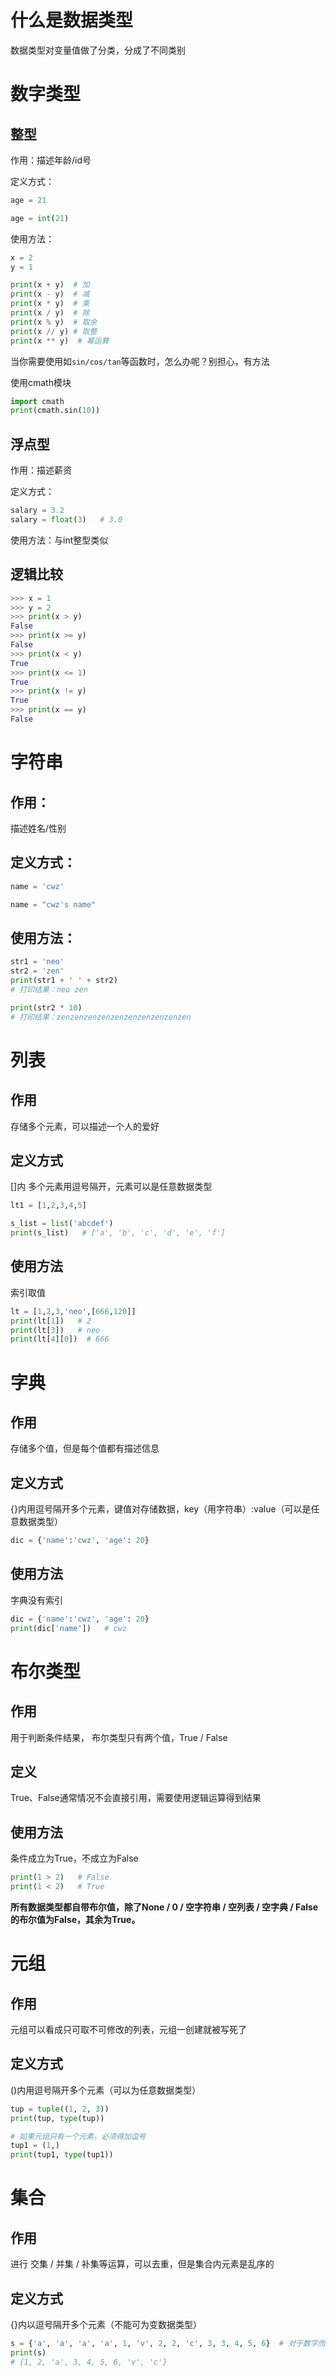 # 什么是数据类型

数据类型对变量值做了分类，分成了不同类别

# 数字类型

## 整型

作用：描述年龄/id号

定义方式：

```python
age = 21

age = int(21)
```

使用方法：

```python
x = 2
y = 1

print(x + y)  # 加
print(x - y)  # 减
print(x * y)  # 乘
print(x / y)  # 除
print(x % y)  # 取余
print(x // y) # 取整
print(x ** y)  # 幂运算
```

当你需要使用如`sin/cos/tan`等函数时，怎么办呢？别担心，有方法

使用cmath模块

```python
import cmath
print(cmath.sin(10))
```

## 浮点型

作用：描述薪资

定义方式：

```python
salary = 3.2
salary = float(3)   # 3.0
```

使用方法：与int整型类似

## 逻辑比较

```python
>>> x = 1
>>> y = 2
>>> print(x > y)
False
>>> print(x >= y)
False
>>> print(x < y)
True
>>> print(x <= 1)
True
>>> print(x != y)
True
>>> print(x == y)
False
```

# 字符串

## 作用：

描述姓名/性别

## 定义方式：

```python
name = 'cwz'

name = "cwz's name" 
```

## 使用方法：

```python
str1 = 'neo'
str2 = 'zen'
print(str1 + ' ' + str2)
# 打印结果：neo zen

print(str2 * 10)
# 打印结果：zenzenzenzenzenzenzenzenzenzen
```

# 列表

## 作用

存储多个元素，可以描述一个人的爱好

## 定义方式

[]内 多个元素用逗号隔开，元素可以是任意数据类型

```python
lt1 = [1,2,3,4,5]

s_list = list('abcdef')
print(s_list)   # ['a', 'b', 'c', 'd', 'e', 'f']
```

## 使用方法

索引取值

```python
lt = [1,2,3,'neo',[666,120]]
print(lt[1])   # 2
print(lt[3])   # neo
print(lt[4][0])  # 666
```

# 字典

## 作用

存储多个值，但是每个值都有描述信息

## 定义方式

{}内用逗号隔开多个元素，键值对存储数据，key（用字符串）:value（可以是任意数据类型）

```python
dic = {'name':'cwz', 'age': 20}
```

## 使用方法

字典没有索引

```python
dic = {'name':'cwz', 'age': 20}
print(dic['name'])   # cwz
```

# 布尔类型

## 作用

用于判断条件结果， 布尔类型只有两个值，True / False

## 定义

True、False通常情况不会直接引用，需要使用逻辑运算得到结果

## 使用方法

条件成立为True，不成立为False

```python
print(1 > 2)   # False
print(1 < 2)   # True
```

**所有数据类型都自带布尔值，除了None / 0 / 空字符串 / 空列表 / 空字典 / False 的布尔值为False，其余为True。**

# 元组

## 作用

元组可以看成只可取不可修改的列表，元组一创建就被写死了

## 定义方式

()内用逗号隔开多个元素（可以为任意数据类型）

```python
tup = tuple((1, 2, 3))
print(tup, type(tup))

# 如果元组只有一个元素，必须得加逗号
tup1 = (1,)
print(tup1, type(tup1))
```



# 集合

## 作用

进行 交集 / 并集 / 补集等运算，可以去重，但是集合内元素是乱序的

## 定义方式

{}内以逗号隔开多个元素（不能可为变数据类型）

```python
s = {'a', 'a', 'a', 'a', 1, 'v', 2, 2, 'c', 3, 3, 4, 5, 6}  # 对于数字而言，不会乱序；但是对于其他，就乱序
print(s)
# {1, 2, 'a', 3, 4, 5, 6, 'v', 'c'}
```
